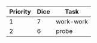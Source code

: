 | Priority | Dice |   Task    |
| -------- | ---- | --------- |
| 1        |   7  | work-work |
| 2        |   6  | probe |
